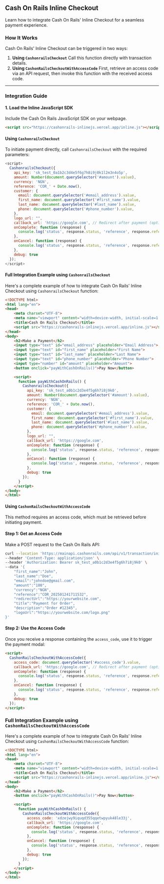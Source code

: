 ## Cash On Rails Inline Checkout

Learn how to integrate Cash On Rails' Inline Checkout for a seamless payment experience.

### How It Works

Cash On Rails' Inline Checkout can be triggered in two ways:

1. **Using `CashonrailsCheckout`** 
    Call this function directly with transaction details.
2. **Using `CashonRailsCheckoutWithAccessCode`** 
First, retrieve an access code via an API request, then invoke this function with the received access code.

---

### Integration Guide

#### 1. Load the Inline JavaScript SDK  
Include the Cash On Rails JavaScript SDK on your webpage.

```html copy
<script src="https://cashonrails-inlinejs.vercel.app/inline.js"></script>
```

#### Using `CashonrailsCheckout`
To initiate payment directly, call `CashonrailsCheckout` with the required parameters:

```javascript copy
<script>
  CashonrailsCheckout({
    api_key: 'sk_test_0a1b2c3d4e5f6g7h8i9j0k1l2m3n4o5p',
    amount: Number(document.querySelector('#amount').value),
    currency: 'NGN',
    reference: 'COR_' + Date.now(),
    customer: {
      email: document.querySelector('#email_address').value,
      first_name: document.querySelector('#first_name').value,
      last_name: document.querySelector('#last_name').value,
      phone: document.querySelector('#phone_number').value,
    },
    logo_url: "",
    callback_url: 'https://google.com', // Redirect after payment (optional)
    onComplete: function (response) {
      console.log('status', response.status, 'reference', response.reference);
    },
    onCancel: function (response) {
      console.log('status', response.status, 'reference', response.reference);
    },
    debug: true
  });
</script>
```

#### Full Integration Example using `CashonrailsCheckout`
Here's a complete example of how to integrate Cash On Rails' Inline Checkout using `CashonrailsCheckout` function:

```html copy
<!DOCTYPE html>
<html lang="en">
<head>
    <meta charset="UTF-8">
    <meta name="viewport" content="width=device-width, initial-scale=1.0">
    <title>Cash On Rails Checkout</title>
    <script src="https://cashonrails-inlinejs.vercel.app/inline.js"></script>
</head>
<body>
    <h2>Make a Payment</h2>
    <input type="text" id="email_address" placeholder="Email Address">
    <input type="text" id="first_name" placeholder="First Name">
    <input type="text" id="last_name" placeholder="Last Name">
    <input type="text" id="phone_number" placeholder="Phone Number">
    <input type="number" id="amount" placeholder="Amount">
    <button onclick="payWithCashOnRails()">Pay Now</button>

    <script>
      function payWithCashOnRails() {
        CashonrailsCheckout({
          api_key: 'sk_test_a0b1c2d3e4f5g6h7i8j9k0',
          amount: Number(document.querySelector('#amount').value),
          currency: 'NGN',
          reference: 'COR_' + Date.now(),
          customer: {
            email: document.querySelector('#email_address').value,
            first_name: document.querySelector('#first_name').value,
            last_name: document.querySelector('#last_name').value,
            phone: document.querySelector('#phone_number').value,
          },
          logo_url: "",
          callback_url: 'https://google.com',
          onComplete: function (response) {
            console.log('status', response.status, 'reference', response.reference);
          },
          onCancel: function (response) {
            console.log('status', response.status, 'reference', response.reference);
          },
          debug: true
        });
      }
    </script>
</body>
</html>
```


#### Using `CashonRailsCheckoutWithAccessCode`
This method requires an access code, which must be retrieved before initiating payment.

#### Step 1: Get an Access Code
Make a POST request to the Cash On Rails API:

```sh copy
curl --location 'https://mainapi.cashonrails.com/api/v1/transaction/initialize' \
--header 'Content-Type: application/json' \
--header 'Authorization: Bearer sk_test_a0b1c2d3e4f5g6h7i8j9k0' \
--data '{
    "first_name":"John",
    "last_name":"Doe",
    "email":"johndoe@gmail.com",
    "amount":"100",
    "currency":"NGN",
    "reference":"COR_202501241711532",
    "redirectUrl":"https://yourwebsite.com", 
    "title":"Payment for Order", 
    "description":"Order #12345", 
    "logoUrl":"https://yourwebsite.com/logo.png" 
}'
```

#### Step 2: Use the Access Code
Once you receive a response containing the `access_code`, use it to trigger the payment modal:

```html copy
<script>
  CashonRailsCheckoutWithAccessCode({
    access_code: document.querySelector('#access_code').value,
    callback_url: 'https://google.com', // Redirect after payment (optional)
    onComplete: function (response) {
      console.log('status', response.status, 'reference', response.reference);
    },
    onCancel: function (response) {
      console.log('status', response.status, 'reference', response.reference);
    },
    debug: true
  });
</script>
```



### Full Integration Example using `CashonRailsCheckoutWithAccessCode`
Here's a complete example of how to integrate Cash On Rails' Inline Checkout using `CashonRailsCheckoutWithAccessCode` function:

```html copy
<!DOCTYPE html>
<html lang="en">
<head>
    <meta charset="UTF-8">
    <meta name="viewport" content="width=device-width, initial-scale=1.0">
    <title>Cash On Rails Checkout</title>
    <script src="https://cashonrails-inlinejs.vercel.app/inline.js"></script>
</head>
<body>
    <h2>Make a Payment</h2>
    <button onclick="payWithCashOnRails()">Pay Now</button>

    <script>
      function payWithCashOnRails() {
        CashonRailsCheckoutWithAccessCode({
          access_code: 'xdzejwy9iquqd355qqetwpyuk48le33j',
          callback_url: 'https://google.com',
          onComplete: function (response) {
            console.log('status', response.status, 'reference', response.reference);
          },
          onCancel: function (response) {
            console.log('status', response.status, 'reference', response.reference);
          },
          debug: true
        });
      }
    </script>
</body>
</html>
```
